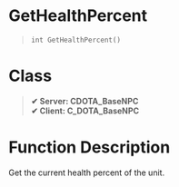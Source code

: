 # GetHealthPercent
> `int GetHealthPercent()`
# Class
> __✔ Server: CDOTA_BaseNPC__  
> __✔ Client: C_DOTA_BaseNPC__  
# Function Description
Get the current health percent of the unit.
